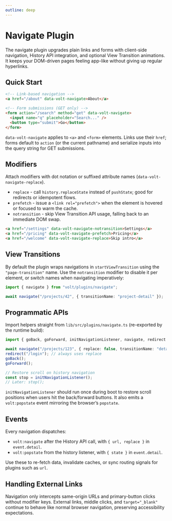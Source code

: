 ```yaml
---
outline: deep
---
```


# Navigate Plugin

The navigate plugin upgrades plain links and forms with client-side navigation, History API integration, and optional
View Transition animations. It keeps your DOM-driven pages feeling app-like without giving up regular hyperlinks.

## Quick Start

```html
<!-- Link-based navigation -->
<a href="/about" data-volt-navigate>About</a>

<!-- Form submissions (GET only) -->
<form action="/search" method="get" data-volt-navigate>
  <input name="q" placeholder="Search..." />
  <button type="submit">Go</button>
</form>
```

`data-volt-navigate` applies to `<a>` and `<form>` elements. Links use their `href`; forms default to `action` (or the current pathname) and serialize inputs into the query string for GET submissions.

## Modifiers

Attach modifiers with dot notation or suffixed attribute names (`data-volt-navigate-replace`).

- `replace` - call `history.replaceState` instead of `pushState`; good for redirects or idempotent flows.
- `prefetch` - issue a `<link rel="prefetch">` when the element is hovered or focused to warm the cache.
- `notransition` - skip View Transition API usage, falling back to an immediate DOM swap.

```html
<a href="/settings" data-volt-navigate-notransition>Settings</a>
<a href="/pricing" data-volt-navigate-prefetch>Pricing</a>
<a href="/welcome" data-volt-navigate-replace>Skip intro</a>
```

## View Transitions

By default the plugin wraps navigations in `startViewTransition` using the `"page-transition"` name. Use the
`notransition` modifier to disable it per element, or switch names when navigating imperatively:

```ts
import { navigate } from "volt/plugins/navigate";

await navigate("/projects/42", { transitionName: "project-detail" });
```

## Programmatic APIs

Import helpers straight from `lib/src/plugins/navigate.ts` (re-exported by the runtime build):

```ts
import { goBack, goForward, initNavigationListener, navigate, redirect } from "volt/plugins/navigate";

await navigate("/projects/123", { replace: false, transitionName: "detail" });
redirect("/login"); // always uses replace
goBack();
goForward();

// Restore scroll on history navigation
const stop = initNavigationListener();
// Later: stop();
```

`initNavigationListener` should run once during boot to restore scroll positions when users hit the back/forward
buttons. It also emits a `volt:popstate` event mirroring the browser’s `popstate`.

## Events

Every navigation dispatches:

- `volt:navigate` after the History API call, with `{ url, replace }` in `event.detail`.
- `volt:popstate` from the history listener, with `{ state }` in `event.detail`.

Use these to re-fetch data, invalidate caches, or sync routing signals for plugins such as `url`.

## Handling External Links

Navigation only intercepts same-origin URLs and primary-button clicks without modifier keys.
External links, middle clicks, and `target="_blank"` continue to behave like normal browser navigation, preserving accessibility expectations.
